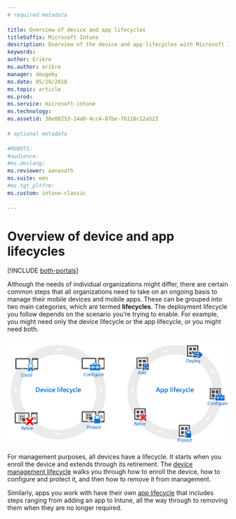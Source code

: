 ```yaml
---
# required metadata

title: Overview of device and app lifecycles
titleSuffix: Microsoft Intune
description: Overview of the device and app lifecycles with Microsoft Intune.
keywords:
author: Erikre
ms.author: erikre
manager: dougeby
ms.date: 05/29/2018
ms.topic: article
ms.prod:
ms.service: microsoft-intune
ms.technology:
ms.assetid: 38e08253-14a0-4cc4-87be-7b110c12a523

# optional metadata

#ROBOTS:
#audience:
#ms.devlang:
ms.reviewer: aanavath
ms.suite: ems
#ms.tgt_pltfrm:
ms.custom: intune-classic

---
```


# Overview of device and app lifecycles

[!INCLUDE [both-portals](./includes/note-for-both-portals.md)]

Although the needs of individual organizations might differ, there are certain common steps that all organizations need to take on an ongoing basis to manage their mobile devices and mobile apps. These can be grouped into two main categories, which are termed **lifecycles**. The deployment lifecycle you follow depends on the scenario you’re trying to enable. For example, you might need only the device lifecycle or the app lifecycle, or you might need both.

![The Mobile Device Management and Mobile App Management lifecycles](./media/device-app-lifecycle.png)

For management purposes, all devices have a lifecycle. It starts when you enroll the device and extends through its retirement. The [device management lifecycle](device-lifecycle.md) walks you through how to enroll the device, how to configure and protect it, and then how to remove it from management.

Similarly, apps you work with have their own [app lifecycle](app-lifecycle.md) that includes steps ranging from adding an app to Intune, all the way through to removing them when they are no longer required.
